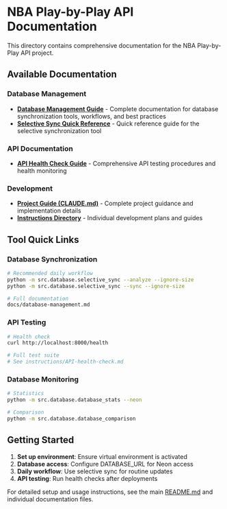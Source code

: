 # NBA Play-by-Play API Documentation

This directory contains comprehensive documentation for the NBA Play-by-Play API project.

## Available Documentation

### Database Management
- **[Database Management Guide](database-management.md)** - Complete documentation for database synchronization tools, workflows, and best practices
- **[Selective Sync Quick Reference](selective-sync-quick-reference.md)** - Quick reference guide for the selective synchronization tool

### API Documentation
- **[API Health Check Guide](../instructions/API-health-check.md)** - Comprehensive API testing procedures and health monitoring

### Development
- **[Project Guide (CLAUDE.md)](../CLAUDE.md)** - Complete project guidance and implementation details
- **[Instructions Directory](../instructions/)** - Individual development plans and guides

## Tool Quick Links

### Database Synchronization
```bash
# Recommended daily workflow
python -m src.database.selective_sync --analyze --ignore-size
python -m src.database.selective_sync --sync --ignore-size

# Full documentation
docs/database-management.md
```

### API Testing
```bash
# Health check
curl http://localhost:8000/health

# Full test suite
# See instructions/API-health-check.md
```

### Database Monitoring
```bash
# Statistics
python -m src.database.database_stats --neon

# Comparison
python -m src.database.database_comparison
```

## Getting Started

1. **Set up environment**: Ensure virtual environment is activated
2. **Database access**: Configure DATABASE_URL for Neon access
3. **Daily workflow**: Use selective sync for routine updates
4. **API testing**: Run health checks after deployments

For detailed setup and usage instructions, see the main [README.md](../README.md) and individual documentation files.
